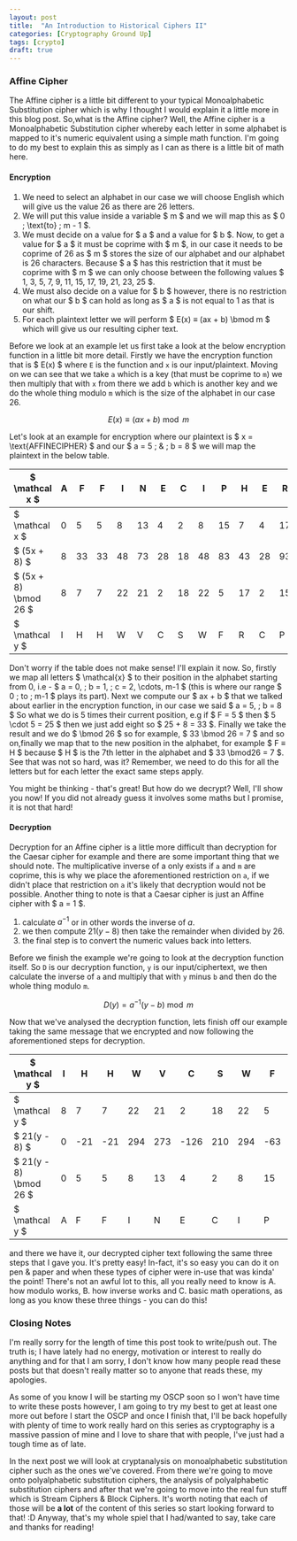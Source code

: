 ```yaml
---
layout: post
title:  "An Introduction to Historical Ciphers II"
categories: [Cryptography Ground Up]
tags: [crypto]
draft: true
---
```



### Affine Cipher

The Affine cipher is a little bit different to your typical Monoalphabetic Substitution cipher which is why I thought I would explain it a little more in this blog post. So,what is the Affine cipher? Well, the Affine cipher is a Monoalphabetic Substitution cipher whereby each letter in some alphabet is mapped to it's numeric equivalent using a simple math function. I'm going to do my best to explain this as simply as I can as there is a little bit of math here.

#### Encryption

1. We need to select an alphabet in our case we will choose English which will give us the value 26 as there are 26 letters.
2. We will put this value inside a variable $ m $ and we will map this as $ 0 \; \text{to} \;  m - 1 $.
3. We must decide on a value for $ a $ and a value for $ b $. Now, to get a value for $ a $ it must be coprime with $ m $, in our case it needs to be coprime of 26 as $ m $ stores the size of our alphabet and our alphabet is 26 characters. Because $ a $ has this restriction that it must be coprime with $ m $ we can only choose between the following values $ 1, 3, 5, 7, 9, 11, 15, 17, 19, 21, 23, 25 $.
4. We must also decide on a value for $ b $ however, there is no restriction on what our $ b $ can hold as long as $ a $ is not equal to 1 as that is our shift.
5. For each plaintext letter we will perform $ E(x) ≡ (ax + b) \bmod m $ which will give us our resulting cipher text.

Before we look at an example let us first take a look at the below encryption function in a little bit more detail. Firstly we have the encryption function that is $ E(x) $ where `E` is the function and `x` is our input/plaintext. Moving on we can see that we take `a` which is a key (that must be coprime to `m`) we then multiply that with `x` from there we add `b` which is another key and we do the whole thing modulo `m` which is the size of the alphabet in our case 26.

$$ E(x) ≡ (ax + b) \bmod m $$

Let's look at an example for encryption where our plaintext is $ x = \text{AFFINECIPHER} $ and our $ a = 5 \; \& \; b = 8 $ we will map the plaintext in the below table.

$ \mathcal x $                  | A  | F  | F  | I  | N  | E  | C  | I  | P  | H  | E  | R  |
--------------------------------|----|----|----|----|----|----|----|----|----|----|----|----|
$ \mathcal x $                  | 0  | 5  | 5  | 8  | 13 | 4  | 2  | 8  | 15 | 7  | 4  | 17 |
$ (5x + 8) $                    | 8  | 33 | 33 | 48 | 73 | 28 | 18 | 48 | 83 | 43 | 28 | 93 |
$ (5x + 8) \bmod 26 $           | 8  | 7  | 7  | 22 | 21 | 2  | 18 | 22 | 5  | 17 | 2  | 15 |
$ \mathcal y $                  | I  | H  | H  | W  | V  | C  | S  | W  | F  | R  |  C | P  |

Don't worry if the table does not make sense! I'll explain it now. So, firstly we map all letters $ \mathcal{x} $ to their position in the alphabet starting from 0, i.e - $ a = 0, \; b = 1, \; c = 2, \cdots, m-1 $ (this is where our range $ 0 \; to \; m-1 $ plays its part). Next we compute our $ ax + b $ that we talked about earlier in the encryption function, in our case we said $ a = 5, \; b = 8 $ So what we do is 5 times their current position, e.g if $ F = 5 $ then $ 5 \cdot 5 = 25 $ then we just add eight so $ 25 + 8 = 33 $. Finally we take the result and we do $ \bmod 26 $ so for example, $ 33 \bmod 26 = 7 $ and so on,finally we map that to the new position in the alphabet, for example $ F ≡ H $ because $ H $ is the 7th letter in the alphabet and $ 33 \bmod26 = 7 $. See that was not so hard, was it? Remember, we need to do this for all the letters but for each letter the exact same steps apply.

You might be thinking - that's great! But how do we decrypt? Well, I'll show you now! If you did not already guess it involves some maths but I promise, it is not that hard!

#### Decryption

Decryption for an Affine cipher is a little more difficult than decryption for the Caesar cipher for example and there are some important thing that we should note. The multiplicative inverse of a only exists if `a` and `m` are coprime, this is why we place the aforementioned restriction on `a`, if we didn't place that restriction on `a` it's likely that decryption would not be possible. Another thing to note is that a Caesar cipher is just an Affine cipher with $ a = 1 $.

1. calculate $a^{-1}$ or in other words the inverse of $a$.
2. we then compute $21(y-8)$ then take the remainder when divided by 26.
3. the final step is to convert the numeric values back into letters.

Before we finish the example we're going to look at the decryption function itself. So `D` is our decryption function, `y` is our input/ciphertext, we then calculate the inverse of `a` and multiply that with `y` minus `b` and then do the whole thing modulo `m`.

$$ D(y) = a^{-1}(y-b) \bmod m $$

Now that we've analysed the decryption function, lets finish off our example taking the same message that we encrypted and now following the aforementioned steps for decryption.

$ \mathcal y $                  | I  | H  | H  | W  | V  | C  | S  | W  | F  | R  |  C | P  |
--------------------------------|----|----|----|----|----|----|----|----|----|----|----|----|
$ \mathcal y $                  | 8  | 7  | 7  | 22 | 21 | 2  | 18 | 22 | 5  | 17 | 2  | 15 |
$ 21(y - 8) $                   | 0  | -21| -21| 294| 273| -126| 210| 294| -63 | 189 | -12 | 147 |
$ 21(y - 8) \bmod 26 $          | 0  | 5  | 5  | 8  | 13 | 4  | 2  | 8  | 15 | 7  | 4  | 17 |
$ \mathcal y $                  | A  | F  | F  | I  | N  | E  | C  | I  | P  | H  | E  | R  |

and there we have it, our decrypted cipher text following the same three steps that I gave you. It's pretty easy! In-fact, it's so easy you can do it on pen & paper and when these types of cipher were in-use that was kinda' the point! There's not an awful lot to this, all you really need to know is A. how modulo works, B. how inverse works and C. basic math operations, as long as you know these three things - you can do this!

### Closing Notes

I'm really sorry for the length of time this post took to write/push out. The truth is; I have lately had no energy, motivation or interest to really do anything and for that I am sorry, I don't know how many people read these posts but that doesn't really matter so to anyone that reads these, my apologies.

As some of you know I will be starting my OSCP soon so I won't have time to write these posts however, I am going to try my best to get at least one more out before I start the OSCP and once I finish that, I'll be back hopefully with plenty of time to work really hard on this series as cryptography is a massive passion of mine and I love to share that with people, I've just had a tough time as of late.

In the next post we will look at cryptanalysis on monoalphabetic substitution cipher such as the ones we've covered. From there we're going to move onto polyalphabetic substitution ciphers, the analysis of polyalphabetic substitution ciphers and after that we're going to move into the real fun stuff which is Stream Ciphers & Block Ciphers. It's worth noting that each of those will be **a lot** of the content of this series so start looking forward to that! :D Anyway, that's my whole spiel that I had/wanted to say, take care and thanks for reading!